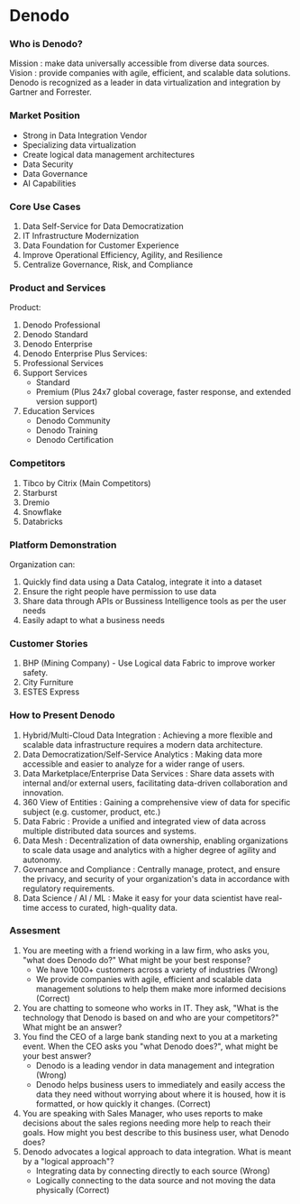 # Denodo

### Who is Denodo?
Mission : make data universally accessible from diverse data sources.
Vision : provide companies with agile, efficient, and scalable data solutions.
Denodo is recognized as a leader in data virtualization and integration by Gartner and Forrester.
### Market Position
- Strong in Data Integration Vendor
- Specializing data virtualization
- Create logical data management architectures
- Data Security
- Data Governance
- AI Capabilities
### Core Use Cases
1. Data Self-Service for Data Democratization
2. IT Infrastructure Modernization
3. Data Foundation for Customer Experience
4. Improve Operational Efficiency, Agility, and Resilience
5. Centralize Governance, Risk, and Compliance
### Product and Services
Product:
1. Denodo Professional
2. Denodo Standard
3. Denodo Enterprise
4. Denodo Enterprise Plus
Services:
1. Professional Services
2. Support Services
    - Standard
    - Premium (Plus 24x7 global coverage, faster response, and extended version support)
3. Education Services
    - Denodo Community
    - Denodo Training
    - Denodo Certification
### Competitors
1. Tibco by Citrix (Main Competitors)
2. Starburst
3. Dremio
4. Snowflake
5. Databricks
### Platform Demonstration
Organization can:
1. Quickly find data using a Data Catalog, integrate it into a dataset
2. Ensure the right people have permission to use data
3. Share data through APIs or Bussiness Intelligence tools as per the user needs
4. Easily adapt to what a business needs
### Customer Stories
1. BHP (Mining Company) - Use Logical data Fabric to improve worker safety.
2. City Furniture
3. ESTES Express
### How to Present Denodo
1. Hybrid/Multi-Cloud Data Integration : Achieving a more flexible and scalable data infrastructure requires a modern data architecture.
2. Data Democratization/Self-Service Analytics : Making data more accessible and easier to analyze for a wider range of users.
3. Data Marketplace/Enterprise Data Services : Share data assets with internal and/or external users, facilitating data-driven collaboration and innovation.
4. 360 View of Entities : Gaining a comprehensive view of data for specific subject (e.g. customer, product, etc.)
5. Data Fabric : Provide a unified and integrated view of data across multiple distributed data sources and systems.
6. Data Mesh : Decentralization of data ownership, enabling organizations to scale data usage and analytics with a higher degree of agility and autonomy.
7. Governance and Compliance : Centrally manage, protect, and ensure the privacy, and security of your organization's data in accordance with regulatory requirements.
8. Data Science / AI / ML : Make it easy for your data scientist have real-time access to curated, high-quality data.
### Assesment
1. You are meeting with a friend working in a law firm, who asks you, "what does Denodo do?" What might be your best response?
    - We have 1000+ customers across a variety of industries (Wrong)
    - We provide companies with agile, efficient and scalable data management solutions to help them make more informed decisions (Correct)
2. You are chatting to someone who works in IT. They ask, "What is the technology that Denodo is based on and who are your competitors?" What might be an answer?
3. You find the CEO of a large bank standing next to you at a marketing event. When the CEO asks you "what Denodo does?", what might be your best answer?
    - Denodo is a leading vendor in data management and integration (Wrong)
    - Denodo helps business users to immediately and easily access the data they need without worrying about where it is housed, how it is formatted, or how quickly it changes. (Correct)
4. You are speaking with Sales Manager, who uses reports to make decisions about the sales regions needing more help to reach their goals. How might you best describe to this business user, what Denodo does?
5. Denodo advocates a logical approach to data integration. What is meant by a "logical approach"?
    - Integrating data by connecting directly to each source (Wrong)
    - Logically connecting to the data source and not moving the data physically (Correct)